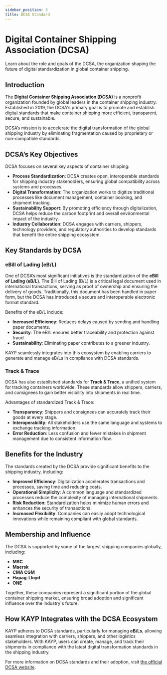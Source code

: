 ```yaml
---
sidebar_position: 3
title: DCSA Standard
---
```


# Digital Container Shipping Association (DCSA)

<p class="description">Learn about the role and goals of the DCSA, the organization shaping the future of digital standardization in global container shipping.</p>

## Introduction

The **Digital Container Shipping Association (DCSA)** is a nonprofit organization founded by global leaders in the container shipping industry. Established in 2019, the DCSA's primary goal is to promote and establish digital standards that make container shipping more efficient, transparent, secure, and sustainable.

DCSA’s mission is to accelerate the digital transformation of the global shipping industry by eliminating fragmentation caused by proprietary or non-compatible standards.

## DCSA’s Key Objectives

DCSA focuses on several key aspects of container shipping:
- **Process Standardization**: DCSA creates open, interoperable standards for shipping industry stakeholders, ensuring global compatibility across systems and processes.
- **Digital Transformation**: The organization works to digitize traditional processes like document management, container booking, and shipment tracking.
- **Sustainability Support**: By promoting efficiency through digitalization, DCSA helps reduce the carbon footprint and overall environmental impact of the industry.
- **Industry Collaboration**: DCSA engages with carriers, shippers, technology providers, and regulatory authorities to develop standards that benefit the entire shipping ecosystem.

## Key Standards by DCSA

### eBill of Lading (eB/L)

One of DCSA’s most significant initiatives is the standardization of the **eBill of Lading (eB/L)**. The Bill of Lading (B/L) is a critical legal document used in international transactions, serving as proof of ownership and ensuring the delivery of goods. Traditionally, this document has been handled in paper form, but the DCSA has introduced a secure and interoperable electronic format standard.

Benefits of the eB/L include:
- **Increased Efficiency**: Reduces delays caused by sending and handling paper documents.
- **Security**: The eB/L ensures better traceability and protection against fraud.
- **Sustainability**: Eliminating paper contributes to a greener industry.

KAYP seamlessly integrates into this ecosystem by enabling carriers to generate and manage eB/Ls in compliance with DCSA standards.

### Track & Trace

DCSA has also established standards for **Track & Trace**, a unified system for tracking containers worldwide. These standards allow shippers, carriers, and consignees to gain better visibility into shipments in real time.

Advantages of standardized Track & Trace:
- **Transparency**: Shippers and consignees can accurately track their goods at every stage.
- **Interoperability**: All stakeholders use the same language and systems to exchange tracking information.
- **Error Reduction**: Less confusion and fewer mistakes in shipment management due to consistent information flow.

## Benefits for the Industry

The standards created by the DCSA provide significant benefits to the shipping industry, including:
- **Improved Efficiency**: Digitalization accelerates transactions and processes, saving time and reducing costs.
- **Operational Simplicity**: A common language and standardized processes reduce the complexity of managing international shipments.
- **Risk Reduction**: Standardization helps minimize human errors and enhances the security of transactions.
- **Increased Flexibility**: Companies can easily adopt technological innovations while remaining compliant with global standards.

## Membership and Influence

The DCSA is supported by some of the largest shipping companies globally, including:
- **MSC**
- **Maersk**
- **CMA CGM**
- **Hapag-Lloyd**
- **ONE**

Together, these companies represent a significant portion of the global container shipping market, ensuring broad adoption and significant influence over the industry's future.

## How KAYP Integrates with the DCSA Ecosystem

KAYP adheres to DCSA standards, particularly for managing **eB/Ls**, allowing seamless integration with carriers, shippers, and other logistics stakeholders. With KAYP, users can create, manage, and track their shipments in compliance with the latest digital transformation standards in the shipping industry.

For more information on DCSA standards and their adoption, visit [the official DCSA website](https://dcsa.org).
